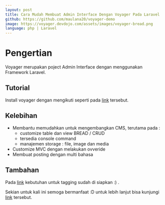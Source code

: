 ```yaml
---
layout: post
title: Cara Mudah Membuat Admin Interface Dengan Voyager Pada Laravel
github: https://github.com/maulana20/voyager-demo
image: https://voyager.devdojo.com/assets/images/voyager-bread.png
language: php | Laravel
---
```


# Pengertian
Voyager merupakan poject Admin Interface dengan menggunakan Framework Laravel.

## Tutorial
Install voyager dengan mengikuti seperti pada [link](https://github.com/maulana20/voyager-demo) tersebut.

## Kelebihan
- Membantu memudahkan untuk mengembangkan CMS, terutama pada :
  - customize table dan view BREAD / CRUD
  - tersedia console command
  - manajemen storage : file, image dan media
- Customize MVC dengan melakukan ovveride
- Membuat posting dengan multi bahasa

## Tambahan
Pada [link](https://github.com/maulana20/voyager-demo) kebutuhan untuk tagging sudah di siapkan :) .

Sekian untuk kali ini semoga bermanfaat :D untuk lebih lanjut bisa kunjungi [link](https://voyager.devdojo.com/academy) tersebut.
